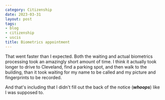 ```yaml
---
category: Citizenship
date: 2023-03-31
layout: post
tags:
- blog
- citizenship
- uscis
title: Biometrics appointment
---
```


That went faster than I expected. Both the waiting and actual biometrics processing took an amazingly short amount of time. I think it actually took longer to drive to Cleveland, find a parking spot, and then walk to the building, than it took waiting for my name to be called and my picture and fingerprints to be recorded.

And that's including that I didn't fill out the back of the notice (***whoops***) like I was supposed to.
